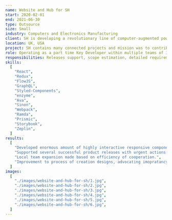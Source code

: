 ```yaml
---
name: Website and Hub for SH
start: 2020-02-01
end: 2021-06-30
type: Outsource
size: Small
industry: Computers and Electronics Manufacturing
client: SH is developing a revolutionary line of computer-augmented power tools, starting with a handheld CNC router. Project contents static & interactive web content plus user flows that better connect product with customers.
location: UK, USA
project: SH contains many connected projects and mission was to contribute into two of them called Website and Hub. For Website it was critical to quickly develop numerous components & gather them into several informational pages, with focus on strict deadline before the product announcment date. Hub, as a product on early stage, required development of user flows to post examples of phisical products with photos, instructions, recommendations, ratings, etc. All projects built with Express, React and Redux, plus SSR, Prismic CMS, and Storybook as a common components library shared across multiple projects. Additionally React components testing required with Ava & Enzyme.
role: Operating as a part time Key Developer within multiple teams of 3-5 full stack devs plus designers & PM.
responsibilities: Releases support, scope estimation, detailed requirements analysis, mockups review, React components development, writing tests, cross code review.
skills:
  [
    "React",
    "Redux",
    "FlowJS",
    "GraphQL",
    "Styled-Components",
    "enzyme",
    "Ava",
    "Sinon",
    "Webpack",
    "Ramda",
    "Prismic",
    "Storybook",
    "Zeplin",
  ]
results:
  [
    "Developed enormous amount of highly interactive responsive components like Desktop & Mobile Navigation, Progressive Loader of Images (Imgix based), Carousels, Grids, Tabs, Youtube videos, Modal Popups, Galleries, Dropdowns, etc... and gathering them into flows following best practices with reusability in mind and tests included.",
    "Supported several successful product releases with urgent actions required and strict deadlines.",
    "Local team expansion made based on efficiency of cooperation.",
    "Improvement to process of creation designs, advocating imopratancy of component oriented strategy, change notifications, close cooperation with dev team to understand tech limitations on early stages.",
  ]
images:
  [
    "./images/website-and-hub-for-sh/1.jpg",
    "./images/website-and-hub-for-sh/2.jpg",
    "./images/website-and-hub-for-sh/3.jpg",
    "./images/website-and-hub-for-sh/4.jpg",
    "./images/website-and-hub-for-sh/5.jpg",
    "./images/website-and-hub-for-sh/6.jpg",
  ]
---
```


